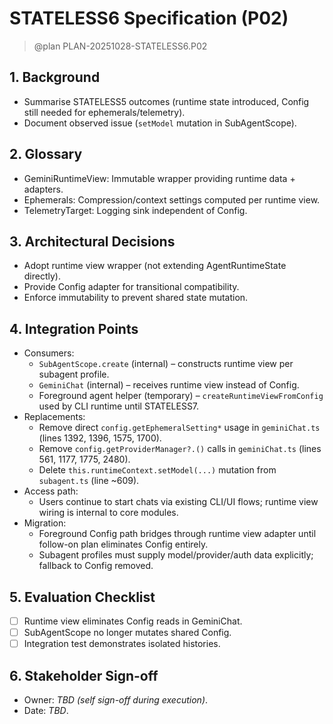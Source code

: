 # STATELESS6 Specification (P02)

> @plan PLAN-20251028-STATELESS6.P02

## 1. Background
- Summarise STATELESS5 outcomes (runtime state introduced, Config still needed for ephemerals/telemetry).
- Document observed issue (`setModel` mutation in SubAgentScope).

## 2. Glossary
- GeminiRuntimeView: Immutable wrapper providing runtime data + adapters.
- Ephemerals: Compression/context settings computed per runtime view.
- TelemetryTarget: Logging sink independent of Config.

## 3. Architectural Decisions
- Adopt runtime view wrapper (not extending AgentRuntimeState directly).
- Provide Config adapter for transitional compatibility.
- Enforce immutability to prevent shared state mutation.

## 4. Integration Points
- Consumers:
  - `SubAgentScope.create` (internal) – constructs runtime view per subagent profile.
  - `GeminiChat` (internal) – receives runtime view instead of Config.
  - Foreground agent helper (temporary) – `createRuntimeViewFromConfig` used by CLI runtime until STATELESS7.
- Replacements:
  - Remove direct `config.getEphemeralSetting*` usage in `geminiChat.ts` (lines 1392, 1396, 1575, 1700).
  - Remove `config.getProviderManager?.()` calls in `geminiChat.ts` (lines 561, 1177, 1775, 2480).
  - Delete `this.runtimeContext.setModel(...)` mutation from `subagent.ts` (line ~609).
- Access path:
  - Users continue to start chats via existing CLI/UI flows; runtime view wiring is internal to core modules.
- Migration:
  - Foreground Config path bridges through runtime view adapter until follow-on plan eliminates Config entirely.
  - Subagent profiles must supply model/provider/auth data explicitly; fallback to Config removed.

## 5. Evaluation Checklist
- [ ] Runtime view eliminates Config reads in GeminiChat.
- [ ] SubAgentScope no longer mutates shared Config.
- [ ] Integration test demonstrates isolated histories.

## 6. Stakeholder Sign-off
- Owner: _TBD (self sign-off during execution)_.
- Date: _TBD_.
